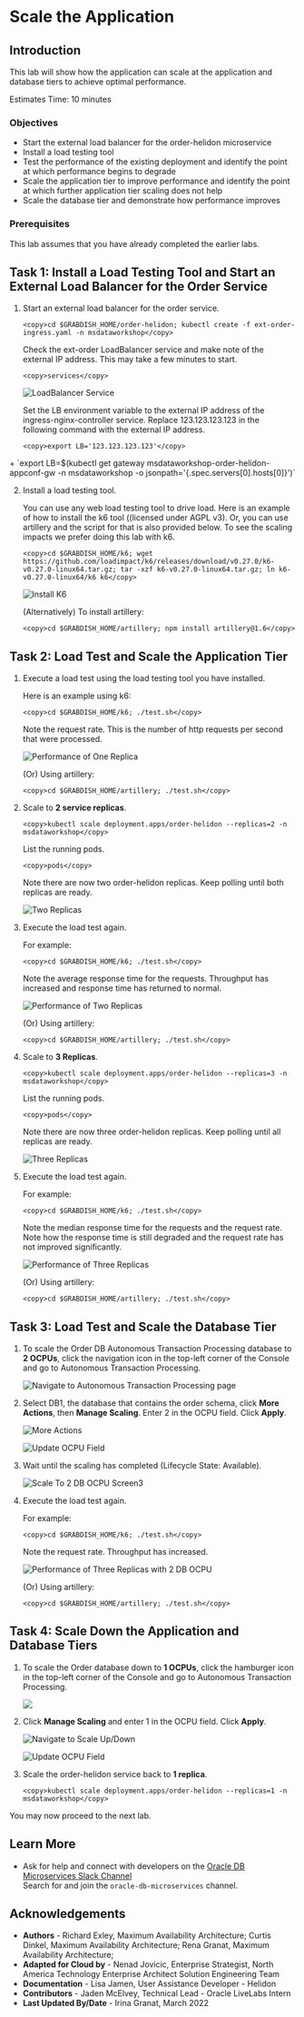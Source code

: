 # Scale the Application

## Introduction

This lab will show how the application can scale at the application and database tiers to achieve optimal performance.

Estimates Time: 10 minutes

[](youtube:95cW9eH_os4)

### Objectives
-   Start the external load balancer for the order-helidon microservice
-   Install a load testing tool
-   Test the performance of the existing deployment and identify the point at which performance begins to degrade
-   Scale the application tier to improve performance and identify the point at which further application tier scaling does not help
-   Scale the database tier and demonstrate how performance improves

### Prerequisites

This lab assumes that you have already completed the earlier labs.

## Task 1: Install a Load Testing Tool and Start an External Load Balancer for the Order Service

1. Start an external load balancer for the order service.

    ```
    <copy>cd $GRABDISH_HOME/order-helidon; kubectl create -f ext-order-ingress.yaml -n msdataworkshop</copy>
    ```

    Check the ext-order LoadBalancer service and make note of the external IP address. This may take a few minutes to start.

    ```
    <copy>services</copy>
    ```

    ![LoadBalancer Service](images/ingress-nginx-loadbalancer-externalip.png " ")

    Set the LB environment variable to the external IP address of the ingress-nginx-controller service. Replace 123.123.123.123 in the following command with the external IP address.

    ```
    <copy>export LB='123.123.123.123'</copy>
    ```

<if type="multicloud-freetier">
+ `export LB=$(kubectl get gateway msdataworkshop-order-helidon-appconf-gw -n msdataworkshop -o jsonpath='{.spec.servers[0].hosts[0]}')`
</if>

2. Install a load testing tool.  

    You can use any web load testing tool to drive load. Here is an example of how to install the k6 tool ((licensed under AGPL v3). Or, you can use artillery and the script for that is also provided below. To see the scaling impacts we prefer doing this lab with k6.

	```
	<copy>cd $GRABDISH_HOME/k6; wget https://github.com/loadimpact/k6/releases/download/v0.27.0/k6-v0.27.0-linux64.tar.gz; tar -xzf k6-v0.27.0-linux64.tar.gz; ln k6-v0.27.0-linux64/k6 k6</copy>
	```

	![Install K6](images/install-k6.png " ")

	(Alternatively) To install artillery:

	```
	<copy>cd $GRABDISH_HOME/artillery; npm install artillery@1.6</copy>
	```

## Task 2: Load Test and Scale the Application Tier

1.  Execute a load test using the load testing tool you have installed.  

    Here is an example using k6:

    ```
    <copy>cd $GRABDISH_HOME/k6; ./test.sh</copy>
    ```

    Note the request rate. This is the number of http requests per second that were processed.

    ![Performance of One Replica](images/perf1replica.png " ")

    (Or) Using artillery:

    ```
    <copy>cd $GRABDISH_HOME/artillery; ./test.sh</copy>
    ```

2. Scale to **2 service replicas**.

    ```
    <copy>kubectl scale deployment.apps/order-helidon --replicas=2 -n msdataworkshop</copy>
    ```

   List the running pods.

    ```
    <copy>pods</copy>
    ```

   Note there are now two order-helidon replicas. Keep polling until both replicas are ready.

   ![Two Replicas](images/2replicas.png " ")

3. Execute the load test again.

   For example:

    ```
    <copy>cd $GRABDISH_HOME/k6; ./test.sh</copy>
    ```

   Note the average response time for the requests. Throughput has increased and response time has returned to normal.

   ![Performance of Two Replicas](images/perf2replica.png " ")

   (Or) Using artillery:

    ```
    <copy>cd $GRABDISH_HOME/artillery; ./test.sh</copy>
    ```

4. Scale to **3 Replicas**.

    ```
    <copy>kubectl scale deployment.apps/order-helidon --replicas=3 -n msdataworkshop</copy>
    ```

    List the running pods.

    ```
    <copy>pods</copy>
    ```

    Note there are now three order-helidon replicas. Keep polling until all replicas are ready.

    ![Three Replicas](images/3replicas.png " ")

5. Execute the load test again.

    For example:
    ```
    <copy>cd $GRABDISH_HOME/k6; ./test.sh</copy>
    ```

    Note the median response time for the requests and the request rate. Note how the response time is still degraded and the request rate has not improved significantly.

    ![Performance of Three Replicas](images/perf3replica.png " ")

    (Or) Using artillery:

    ```
    <copy>cd $GRABDISH_HOME/artillery; ./test.sh</copy>
    ```

## Task 3: Load Test and Scale the Database Tier

1. To scale the Order DB Autonomous Transaction Processing database to **2 OCPUs**, click the navigation icon in the top-left corner of the Console and go to Autonomous Transaction Processing.

	![Navigate to Autonomous Transaction Processing page](https://oracle-livelabs.github.io/common/images/console/database-atp.png " ")

2. Select DB1, the database that contains the order schema, click **More Actions**, then **Manage Scaling**. Enter 2 in the OCPU field. Click **Apply**.

    ![More Actions](images/ScaleTo2dbocpuScreen1.png " ")

    ![Update OCPU Field](images/manage-scaling.png " ")

3. Wait until the scaling has completed (Lifecycle State: Available).

    ![Scale To 2 DB OCPU Screen3](images/ScaleTo2dbocpuScreen3.png " ")

4. Execute the load test again.

    For example:

    ```
    <copy>cd $GRABDISH_HOME/k6; ./test.sh</copy>
    ```

    Note the request rate.  Throughput has increased.

    ![Performance of Three Replicas with 2 DB OCPU](images/perf3replica2dbocpu.png " ")

    (Or) Using artillery:

    ```
    <copy>cd $GRABDISH_HOME/artillery; ./test.sh</copy>
    ```

## Task 4: Scale Down the Application and Database Tiers

1. To scale the Order database down to **1 OCPUs**, click the hamburger icon in the top-left corner of the Console and go to Autonomous Transaction Processing.

	![](https://oracle-livelabs.github.io/common/images/console/database-atp.png " ")

2. Click **Manage Scaling** and enter 1 in the OCPU field. Click **Apply**.

    ![Navigate to Scale Up/Down](images/ScaleTo2dbocpuScreen1.png " ")

    ![Update OCPU Field](images/manage-scaling2.png " ")

3. Scale the order-helidon service back to **1 replica**.

    ```
    <copy>kubectl scale deployment.apps/order-helidon --replicas=1 -n msdataworkshop</copy>
    ```

You may now proceed to the next lab.

## Learn More

* Ask for help and connect with developers on the [Oracle DB Microservices Slack Channel](https://bit.ly/oracle-database-microservices-slack)  
Search for and join the `oracle-db-microservices` channel. 

## Acknowledgements
* **Authors** - Richard Exley, Maximum Availability Architecture; Curtis Dinkel, Maximum Availability Architecture; Rena Granat, Maximum Availability Architecture;
* **Adapted for Cloud by** -  Nenad Jovicic, Enterprise Strategist, North America Technology Enterprise Architect Solution Engineering Team
* **Documentation** - Lisa Jamen, User Assistance Developer - Helidon
* **Contributors** - Jaden McElvey, Technical Lead - Oracle LiveLabs Intern
* **Last Updated By/Date** - Irina Granat, March 2022
